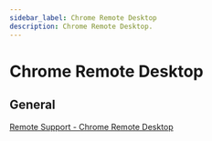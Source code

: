 ```yaml
---
sidebar_label: Chrome Remote Desktop
description: Chrome Remote Desktop.
---
```


# Chrome Remote Desktop

## General

[Remote Support - Chrome Remote Desktop](https://remotedesktop.google.com/support)
